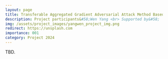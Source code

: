 ```yaml
---
layout: page
title: Transferable Aggregated Gradient Adversarial Attack Method Based on Enhanced Input Diversity and Balanced Self-Learning
description: Project participants&#58;Wen Yang <br> Supported by&#58;  Chongqing University of Technology <br> Year&#58; 2024-2026 <br> Grant&#58; 5K(RMB) <br> Role&#58; PI
img: /assets/project_images/yangwen_project_img.png
redirect: https://unsplash.com
importance: 001
category: Project 2024
---
```


TBD.
